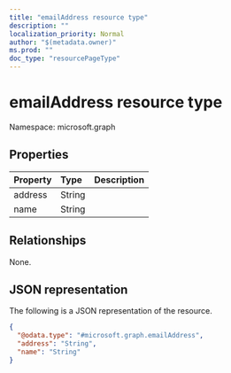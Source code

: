 ```yaml
---
title: "emailAddress resource type"
description: ""
localization_priority: Normal
author: "$(metadata.owner)"
ms.prod: ""
doc_type: "resourcePageType"
---
```


# emailAddress resource type

Namespace: microsoft.graph

## Properties

| Property | Type   | Description |
| :------- | :----- | :---------- |
| address  | String |             |
| name     | String |             |

## Relationships

None.

## JSON representation

The following is a JSON representation of the resource.

<!-- {
  "blockType": "resource",
  "@odata.type": "microsoft.graph.emailAddress",
}
-->

```json
{
  "@odata.type": "#microsoft.graph.emailAddress",
  "address": "String",
  "name": "String"
}
```
